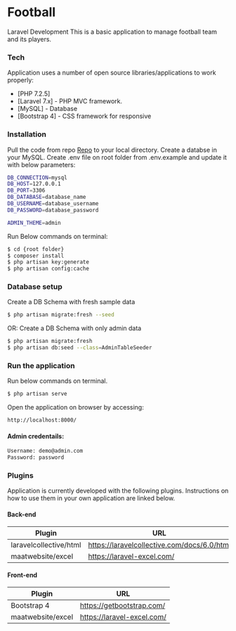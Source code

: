 # Football
Laravel Development
This is a basic application to manage football team and its players.
### Tech
Application uses a number of open source libraries/applications to work properly:
* [PHP 7.2.5]
* [Laravel 7.x] - PHP MVC framework.
* [MySQL] - Database
* [Bootstrap 4] - CSS framework for responsive

### Installation
Pull the code from repo [Repo](https://github.com/ebrunkn/football.git) to your local directory.
Create a databse in your MySQL.
Create .env file on root folder from .env.example and update it with below parameters:
```sh
DB_CONNECTION=mysql
DB_HOST=127.0.0.1
DB_PORT=3306
DB_DATABASE=database_name
DB_USERNAME=database_username
DB_PASSWORD=database_password

ADMIN_THEME=admin
```

Run Below commands on terminal:
```sh
$ cd {root folder}
$ composer install
$ php artisan key:generate
$ php artisan config:cache
```

### Database setup
Create a DB Schema with fresh sample data
```sh
$ php artisan migrate:fresh --seed
```
OR:
Create a DB Schema with only admin data
```sh
$ php artisan migrate:fresh
$ php artisan db:seed --class=AdminTableSeeder
```

### Run the application
Run below commands on terminal.
```sh
$ php artisan serve
```
Open the application on browser by accessing: 
```sh
http://localhost:8000/
```
#### Admin credentails: 
```sh
Username: demo@admin.com
Password: password
```
### Plugins

Application is currently developed with the following plugins. Instructions on how to use them in your own application are linked below.

#### Back-end

| Plugin | URL |
| ------ | ------ |
| laravelcollective/html | https://laravelcollective.com/docs/6.0/html |
| maatwebsite/excel | https://laravel-excel.com/ |

#### Front-end

| Plugin | URL |
| ------ | ------ |
| Bootstrap 4 | https://getbootstrap.com/ |
| maatwebsite/excel | https://laravel-excel.com/ |

